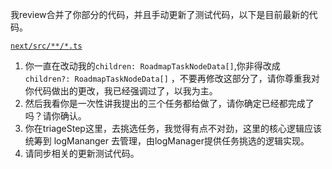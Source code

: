 我review合并了你部分的代码，并且手动更新了测试代码，以下是目前最新的代码。

[`next/src/**/*.ts`](@FILE)

1. 你一直在改动我的`children: RoadmapTaskNodeData[]`,你非得改成 `children?: RoadmapTaskNodeData[]` ，不要再修改这部分了，请你尊重我对你代码做出的更改，我已经强调过了，以我为主。
2. 然后我看你是一次性讲我提出的三个任务都给做了，请你确定已经都完成了吗？请你确认。
3. 你在triageStep这里，去挑选任务，我觉得有点不对劲，这里的核心逻辑应该统筹到 logMananger 去管理，由logManager提供任务挑选的逻辑实现。
4. 请同步相关的更新测试代码。
